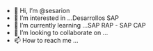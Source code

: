 - 👋 Hi, I’m @sesarion
- 👀 I’m interested in ...Desarrollos SAP
- 🌱 I’m currently learning ...SAP RAP - SAP CAP
- 💞️ I’m looking to collaborate on ...
- 📫 How to reach me ...

<!---
sesarion/sesarion is a ✨ special ✨ repository because its `README.md` (this file) appears on your GitHub profile.
You can click the Preview link to take a look at your changes.
--->
